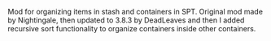Mod for organizing items in stash and containers in SPT.
Original mod made by Nightingale, then updated to 3.8.3 by DeadLeaves and then I added recursive sort functionality to organize containers inside other containers.
